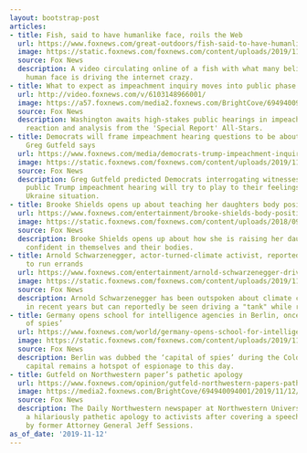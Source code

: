 ```yaml
---
layout: bootstrap-post
articles:
- title: Fish, said to have humanlike face, roils the Web
  url: https://www.foxnews.com/great-outdoors/fish-said-to-have-humanlike-face-roils-the-web
  image: https://static.foxnews.com/foxnews.com/content/uploads/2019/11/Fish-Underwater-iStock.jpg
  source: Fox News
  description: A video circulating online of a fish with what many believe to be a
    human face is driving the internet crazy.
- title: What to expect as impeachment inquiry moves into public phase
  url: http://video.foxnews.com/v/6103148966001/
  image: https://a57.foxnews.com/media2.foxnews.com/BrightCove/694940094001/2019/11/12/640/360/694940094001_6103153195001_6103148966001-vs.jpg
  source: Fox News
  description: Washington awaits high-stakes public hearings in impeachment inquiry;
    reaction and analysis from the 'Special Report' All-Stars.
- title: Democrats will frame impeachment hearing questions to be about 'emotion',
    Greg Gutfeld says
  url: https://www.foxnews.com/media/democrats-trump-impeachment-inquiry-framing-emotion-gutfeld
  image: https://static.foxnews.com/foxnews.com/content/uploads/2019/11/Trump-Gutfeld_AP-FOX.jpg
  source: Fox News
  description: Greg Gutfeld predicted Democrats interrogating witnesses in Wednesday's
    public Trump impeachment hearing will try to play to their feelings about the
    Ukraine situation.
- title: Brooke Shields opens up about teaching her daughters body positivity
  url: https://www.foxnews.com/entertainment/brooke-shields-body-positivity-teenage-daughters
  image: https://static.foxnews.com/foxnews.com/content/uploads/2018/09/RT_BrookeShields.jpg
  source: Fox News
  description: Brooke Shields opens up about how she is raising her daughters to be
    confident in themselves and their bodies.
- title: Arnold Schwarzenegger, actor-turned-climate activist, reportedly drives 'tank'
    to run errands
  url: https://www.foxnews.com/entertainment/arnold-schwarzenegger-drives-tank-climate-change
  image: https://static.foxnews.com/foxnews.com/content/uploads/2019/11/Arnold-Pinzagauer_Getty.jpg
  source: Fox News
  description: Arnold Schwarzenegger has been outspoken about climate change activism
    in recent years but can reportedly be seen driving a "tank" while running errands.
- title: Germany opens school for intelligence agencies in Berlin, once dubbed ‘capital
    of spies’
  url: https://www.foxnews.com/world/germany-opens-school-for-intelligence-agencies-in-berlin-once-dubbed-capital-of-spies
  image: https://static.foxnews.com/foxnews.com/content/uploads/2019/11/Spy-School-Berlin-1-AP.jpg
  source: Fox News
  description: Berlin was dubbed the ‘capital of spies’ during the Cold War, and Germany's
    capital remains a hotspot of espionage to this day.
- title: Gutfeld on Northwestern paper’s pathetic apology
  url: https://www.foxnews.com/opinion/gutfeld-northwestern-papers-pathetic-apology
  image: https://media2.foxnews.com/BrightCove/694940094001/2019/11/12/694940094001_6103141247001_6103140158001-vs.jpg
  source: Fox News
  description: The Daily Northwestern newspaper at Northwestern University published
    a hilariously pathetic apology to activists after covering a speech on campus
    by former Attorney General Jeff Sessions.
as_of_date: '2019-11-12'
---
```


